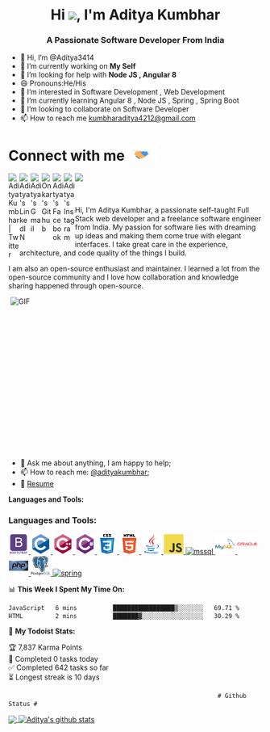 <h1 align="center">Hi <img src="https://media.giphy.com/media/hvRJCLFzcasrR4ia7z/giphy.gif" width="25px">, I'm Aditya Kumbhar</h1>
<h3 align="center">A Passionate Software Developer From India</h3>

- 👋 Hi, I’m @Aditya3414
- 🔭 I’m currently working on **My Self**
- 🤝 I’m looking for help with **Node JS , Angular 8**
- 😄 Pronouns:He/His
- 👀 I’m interested in Software Development , Web Development
- 🌱 I’m currently learning Angular 8 , Node JS , Spring , Spring Boot 
- 💞️ I’m looking to collaborate on Software Developer
- 📫 How to reach me kumbharaditya4212@gmail.com



<!---
Aditya3414/Aditya3414 is a ✨ special ✨ repository because its `README.md` (this file) appears on your GitHub profile.
You can click the Preview link to take a look at your changes.
--->



# Connect with me<img src="https://github.com/OmkarRatnaparkhi/OmkarRatnaparkhi/blob/main/Handshake.gif" height="30px">

<a href="https://twitter.com/kumbharaditya77">
  <img align="left" alt="Aditya Kumbhar | Twitter" width="22px" src="https://raw.githubusercontent.com/peterthehan/peterthehan/master/assets/twitter.svg" />
</a>
<a href="https://www.linkedin.com/in/aditya-kumbhar-532b66155?lipi=urn%3Ali%3Apage%3Ad_flagship3_profile_view_base_contact_details%3B9yZbnm9IQHig2MyFcuhd%2FA%3D%3D/">
  <img align="left" alt="Aditya's LinkedIN" width="22px" src="https://raw.githubusercontent.com/peterthehan/peterthehan/master/assets/linkedin.svg" />
</a>
<a href="kumbharaditya4212@gmail.com">
  <img align="left" alt="Aditya's Gmail" width="22px" src="https://cdn.jsdelivr.net/npm/simple-icons@v3/icons/gmail.svg" />
</a>
<a href="https://github.com/Aditya3414">
  <img align="left" alt="Onkar's Github" width="22px" src="https://cdn.jsdelivr.net/npm/simple-icons@v3/icons/github.svg" />
</a>
<a href="https://www.facebook.com/aditya.kumbhar.33">
  <img align="left" alt="Aditya's Facebook" width="22px" src="https://cdn.jsdelivr.net/npm/simple-icons@v3/icons/facebook.svg" />
</a>
<a href="https://www.instagram.com/dev_adityakumbhar007/">
  <img align="left" alt="Aditya's Instagram" width="22px" src="https://cdn.jsdelivr.net/npm/simple-icons@v3/icons/instagram.svg" />
</a>

![](https://visitor-badge.glitch.me/badge?page_id=abhisheknaiidu.abhisheknaiidu)

<br />

Hi, I'm Aditya Kumbhar, a passionate self-taught Full Stack web developer and a freelance software engineer from India. My passion for software lies with dreaming up ideas and making them come true with elegant interfaces. I take great care in the experience, architecture, and code quality of the things I build.

I am also an open-source enthusiast and maintainer. I learned a lot from the open-source community and I love how collaboration and knowledge sharing happened through open-source.


  <img align="right" alt="GIF" src="https://github.com/abhisheknaiidu/abhisheknaiidu/blob/master/code.gif?raw=true" width="500" height="320" />
  
- 💬 Ask me about anything, I am happy to help;
- 📫 How to reach me: [@adityakumbhar](https://mail.google.com/mail/u/0/?tab=rm&ogbl#inbox);
- 📝 [Resume](https://drive.google.com/drive/u/1/my-drive)

**Languages and Tools:**  

<h3 align="left">Languages and Tools:</h3>
<p align="left"> <a href="https://getbootstrap.com" target="_blank"> <img src="https://raw.githubusercontent.com/devicons/devicon/master/icons/bootstrap/bootstrap-plain-wordmark.svg" alt="bootstrap" width="40" height="40"/> </a> <a href="https://getbootstrap.com/" target="_blank"> <img src="https://raw.githubusercontent.com/devicons/devicon/master/icons/c/c-original.svg" alt="c" width="40" height="40"/> </a> <a href="https://www.w3schools.com/cpp/" target="_blank"> <img src="https://raw.githubusercontent.com/devicons/devicon/master/icons/cplusplus/cplusplus-original.svg" alt="cplusplus" width="40" height="40"/> </a> <a href="https://www.w3schools.com/cs/" target="_blank"> <img src="https://raw.githubusercontent.com/devicons/devicon/master/icons/csharp/csharp-original.svg" alt="csharp" width="40" height="40"/> </a> <a href="https://www.w3schools.com/css/" target="_blank"> <img src="https://raw.githubusercontent.com/devicons/devicon/master/icons/css3/css3-original-wordmark.svg" alt="css3" width="40" height="40"/> </a> <a href="https://www.w3.org/html/" target="_blank"> <img src="https://raw.githubusercontent.com/devicons/devicon/master/icons/html5/html5-original-wordmark.svg" alt="html5" width="40" height="40"/> </a> <a href="https://www.java.com" target="_blank"> <img src="https://raw.githubusercontent.com/devicons/devicon/master/icons/java/java-original.svg" alt="java" width="40" height="40"/> </a> <a href="https://developer.mozilla.org/en-US/docs/Web/JavaScript" target="_blank"> <img src="https://raw.githubusercontent.com/devicons/devicon/master/icons/javascript/javascript-original.svg" alt="javascript" width="40" height="40"/> </a> <a href="https://www.microsoft.com/en-us/sql-server" target="_blank"> <img src="https://cdn.worldvectorlogo.com/logos/microsoft-sql-server.svg" alt="mssql" width="40" height="40"/> </a> <a href="https://www.mysql.com/" target="_blank"> <img src="https://raw.githubusercontent.com/devicons/devicon/master/icons/mysql/mysql-original-wordmark.svg" alt="mysql" width="40" height="40"/> </a> <a href="https://www.oracle.com/" target="_blank"> <img src="https://raw.githubusercontent.com/devicons/devicon/master/icons/oracle/oracle-original.svg" alt="oracle" width="40" height="40"/> </a> <a href="https://www.php.net" target="_blank"> <img src="https://raw.githubusercontent.com/devicons/devicon/master/icons/php/php-original.svg" alt="php" width="40" height="40"/> </a> <a href="https://www.postgresql.org" target="_blank"> <img src="https://raw.githubusercontent.com/devicons/devicon/master/icons/postgresql/postgresql-original-wordmark.svg" alt="postgresql" width="40" height="40"/> </a> <a href="https://spring.io/" target="_blank"> <img src="https://www.vectorlogo.zone/logos/springio/springio-icon.svg" alt="spring" width="40" height="40"/> </a> </p>

📊 **This Week I Spent My Time On:**
<!--START_SECTION:waka-->
```text
JavaScript   6 mins          █████████████████▒░░░░░░░   69.71 % 
HTML         2 mins          ███████▓░░░░░░░░░░░░░░░░░   30.29 % 
```
<!--END_SECTION:waka-->





🚧 **My Todoist Stats:**
<!-- TODO-IST:START -->
🏆  7,837 Karma Points           
🌸  Completed 0 tasks today           
✅  Completed 642 tasks so far           
⏳  Longest streak is 10 days
<!-- TODO-IST:END -->


                                                              # Github Status #



<a href="https://github.com/Aditya3414">
  <img align="center" src="https://github-readme-stats.vercel.app/api/top-langs/?username=Aditya3414&theme=light&hide_langs_below=1" />
</a>
<a href="https://github.com/Aditya3414">
 <img align="center" src="https://github-readme-stats.vercel.app/api?username=Aditya3414&show_icons=true&theme=light&line_height=27" alt="Aditya's github stats"/>
</a>




